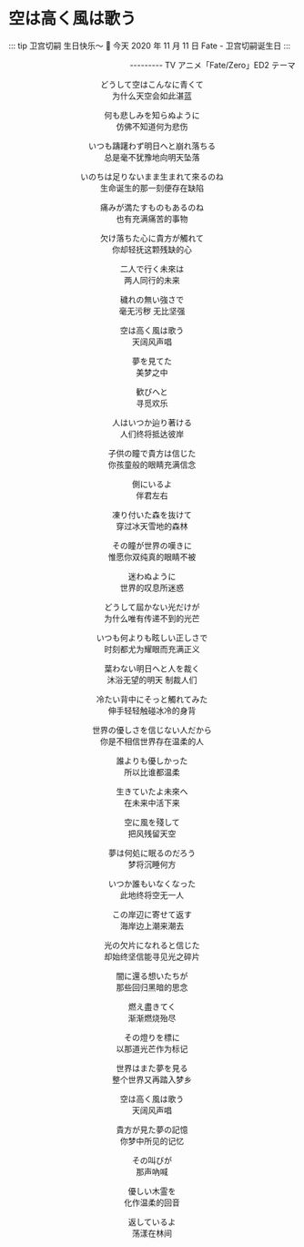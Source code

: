 # 空は高く風は歌う

<!-- prettier-ignore-start -->
::: tip
  卫宫切嗣 生日快乐～ 🎉 今天 2020 年 11 月 11 日 Fate - 卫宫切嗣诞生日 
:::
<!-- prettier-ignore-end -->

<ZoomImg src="https://cdn.jsdelivr.net/gh/zhixiangyao/CDN/images/anime/fate-zero/5F5FD193-354B-4C61-A55A-92784589300F_1_105_c.jpeg" style="margin: 10px; border-radius: 5px;" />

<p align="right"> --------- TV アニメ「Fate/Zero」ED2 テーマ</p>

<!-- more -->

<center>どうして空はこんなに青くて</center>
<center>为什么天空会如此湛蓝</center>
<p></p>
<center>何も悲しみを知らぬように</center>
<center>仿佛不知道何为悲伤</center>
<p></p>
<center>いつも躊躇わず明日へと崩れ落ちる</center>
<center>总是毫不犹豫地向明天坠落</center>
<p></p>
<center>いのちは足りないまま生まれて來るのね</center>
<center>生命诞生的那一刻便存在缺陷</center>
<p></p>
<center>痛みが満たすものもあるのね</center>
<center>也有充满痛苦的事物</center>
<p></p>
<center>欠け落ちた心に貴方が觸れて</center>
<center>你却轻抚这颗残缺的心</center>
<p></p>
<center>二人で行く未來は</center>
<center>两人同行的未来</center>
<p></p>
<center>穢れの無い強さで</center>
<center>毫无污秽 无比坚强</center>
<p></p>
<center>空は高く風は歌う</center>
<center>天阔风声唱</center>
<p></p>
<center>夢を見てた</center>
<center>美梦之中</center>
<p></p>
<center>歓びへと</center>
<center>寻觅欢乐</center>
<p></p>
<center>人はいつか辿り著ける</center>
<center>人们终将抵达彼岸</center>
<p></p>
<center>子供の瞳で貴方は信じた</center>
<center>你孩童般的眼睛充满信念</center>
<p></p>
<center>側にいるよ</center>
<center>伴君左右</center>
<p></p>
<center>凍り付いた森を抜けて</center>
<center>穿过冰天雪地的森林</center>
<p></p>
<center>その瞳が世界の嘆きに</center>
<center>惟愿你双纯真的眼睛不被</center>
<p></p>
<center>迷わぬように</center>
<center>世界的叹息所迷惑</center>
<p></p>
<center>どうして屆かない光だけが</center>
<center>为什么唯有传递不到的光芒</center>
<p></p>
<center>いつも何よりも眩しい正しさで</center>
<center>时刻都尤为耀眼而充满正义</center>
<p></p>
<center>葉わない明日へと人を裁く</center>
<center>沐浴无望的明天 制裁人们</center>
<p></p>
<center>冷たい背中にそっと觸れてみた</center>
<center>伸手轻轻触碰冰冷的身背</center>
<p></p>
<center>世界の優しさを信じない人だから</center>
<center>你是不相信世界存在温柔的人</center>
<p></p>
<center>誰よりも優しかった</center>
<center>所以比谁都温柔</center>
<p></p>
<center>生きていたよ未來へ</center>
<center>在未来中活下来</center>
<p></p>
<center>空に風を殘して</center>
<center>把风残留天空</center>
<p></p>
<center>夢は何処に眠るのだろう</center>
<center>梦将沉睡何方</center>
<p></p>
<center>いつか誰もいなくなった</center>
<center>此地终将空无一人</center>
<p></p>
<center>この岸辺に寄せて返す</center>
<center>海岸边上潮来潮去</center>
<p></p>
<center>光の欠片になれると信じた</center>
<center>却始终坚信能寻见光之碎片</center>
<p></p>
<center>闇に還る想いたちが</center>
<center>那些回归黑暗的思念</center>
<p></p>
<center>燃え盡きてく</center>
<center>渐渐燃烧殆尽</center>
<p></p>
<center>その燈りを標に</center>
<center>以那道光芒作为标记</center>
<p></p>
<center>世界はまた夢を見る</center>
<center>整个世界又再踏入梦乡</center>
<p></p>
<center>空は高く風は歌う</center>
<center>天阔风声唱</center>
<p></p>
<center>貴方が見た夢の記憶</center>
<center>你梦中所见的记忆</center>
<p></p>
<center>その叫びが</center>
<center>那声吶喊</center>
<p></p>
<center>優しい木霊を</center>
<center>化作温柔的回音</center>
<p></p>
<center>返しているよ</center>
<center>荡漾在林间</center>
